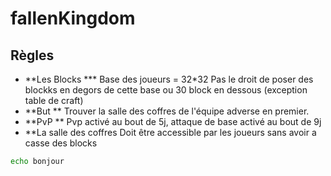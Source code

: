 # fallenKingdom


## Règles 

+ **Les Blocks ***
Base des joueurs = 32*32
Pas le droit de poser des blockks en degors de cette base ou 30 block en dessous (exception table de craft)
+ **But **
Trouver la salle des coffres de l'équipe adverse en premier.
+ **PvP **
Pvp activé au bout de 5j, attaque de base activé au bout de 9j 
+ **La salle des coffres
Doit être accessible par les joueurs sans avoir a casse des blocks 


```sh
echo bonjour
```
